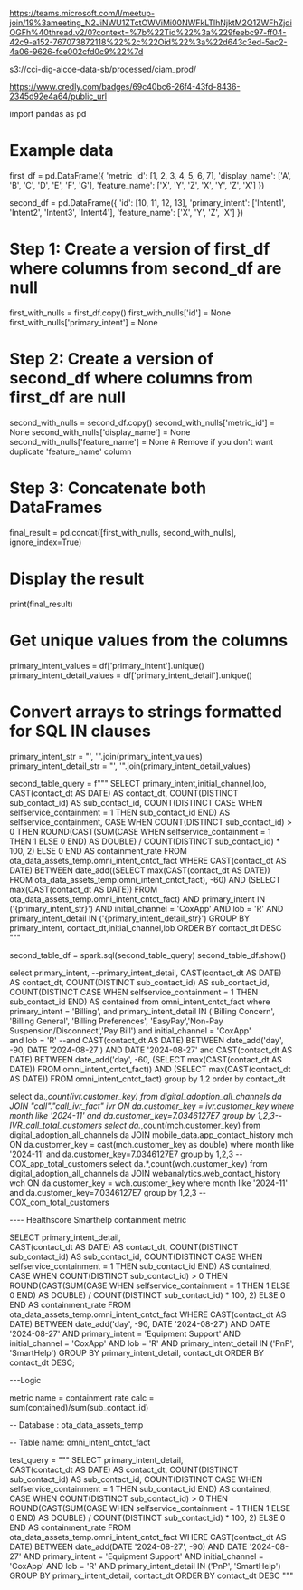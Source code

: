 
https://teams.microsoft.com/l/meetup-join/19%3ameeting_N2JiNWU1ZTctOWViMi00NWFkLTlhNjktM2Q1ZWFhZjdiOGFh%40thread.v2/0?context=%7b%22Tid%22%3a%229feebc97-ff04-42c9-a152-767073872118%22%2c%22Oid%22%3a%22d643c3ed-5ac2-4a06-9626-fce002cfd0c9%22%7d













s3://cci-dig-aicoe-data-sb/processed/ciam_prod/


https://www.credly.com/badges/69c40bc6-26f4-43fd-8436-2345d92e4a64/public_url








import pandas as pd

# Example data
first_df = pd.DataFrame({
    'metric_id': [1, 2, 3, 4, 5, 6, 7],
    'display_name': ['A', 'B', 'C', 'D', 'E', 'F', 'G'],
    'feature_name': ['X', 'Y', 'Z', 'X', 'Y', 'Z', 'X']
})

second_df = pd.DataFrame({
    'id': [10, 11, 12, 13],
    'primary_intent': ['Intent1', 'Intent2', 'Intent3', 'Intent4'],
    'feature_name': ['X', 'Y', 'Z', 'X']
})

# Step 1: Create a version of first_df where columns from second_df are null
first_with_nulls = first_df.copy()
first_with_nulls['id'] = None
first_with_nulls['primary_intent'] = None

# Step 2: Create a version of second_df where columns from first_df are null
second_with_nulls = second_df.copy()
second_with_nulls['metric_id'] = None
second_with_nulls['display_name'] = None
second_with_nulls['feature_name'] = None  # Remove if you don't want duplicate 'feature_name' column

# Step 3: Concatenate both DataFrames
final_result = pd.concat([first_with_nulls, second_with_nulls], ignore_index=True)

# Display the result
print(final_result)








































# Get unique values from the columns
primary_intent_values = df['primary_intent'].unique()
primary_intent_detail_values = df['primary_intent_detail'].unique()

# Convert arrays to strings formatted for SQL IN clauses
primary_intent_str = "', '".join(primary_intent_values)
primary_intent_detail_str = "', '".join(primary_intent_detail_values)

second_table_query = f"""
SELECT 
    primary_intent,initial_channel,lob,  
    CAST(contact_dt AS DATE) AS contact_dt, 
    COUNT(DISTINCT sub_contact_id) AS sub_contact_id, 
    COUNT(DISTINCT CASE WHEN selfservice_containment = 1 THEN sub_contact_id END) AS selfservice_containment,
    CASE 
        WHEN COUNT(DISTINCT sub_contact_id) > 0 THEN
            ROUND(CAST(SUM(CASE WHEN selfservice_containment = 1 THEN 1 ELSE 0 END) AS DOUBLE) 
            / COUNT(DISTINCT sub_contact_id) * 100, 2)
        ELSE
            0
    END AS containment_rate
FROM 
    ota_data_assets_temp.omni_intent_cntct_fact 
WHERE 
    CAST(contact_dt AS DATE) BETWEEN 
        date_add((SELECT max(CAST(contact_dt AS DATE)) FROM ota_data_assets_temp.omni_intent_cntct_fact), -60) 
        AND (SELECT max(CAST(contact_dt AS DATE)) FROM ota_data_assets_temp.omni_intent_cntct_fact)
    AND primary_intent IN ('{primary_intent_str}')
    AND initial_channel = 'CoxApp'
    AND lob = 'R'
    AND primary_intent_detail IN ('{primary_intent_detail_str}')
GROUP BY 
    primary_intent, contact_dt,initial_channel,lob
ORDER BY 
    contact_dt DESC
"""

second_table_df = spark.sql(second_table_query)
second_table_df.show()




























































select 
primary_intent,
--primary_intent_detail,
CAST(contact_dt AS DATE) AS contact_dt,
COUNT(DISTINCT sub_contact_id) AS sub_contact_id, 		
    COUNT(DISTINCT CASE WHEN selfservice_containment = 1 THEN sub_contact_id END) AS contained
    from omni_intent_cntct_fact
    where primary_intent = 'Billing', 
    and primary_intent_detail IN ('Billing Concern', 'Billing General', 'Billing Preferences', 'EasyPay','Non-Pay Suspension/Disconnect','Pay Bill')
    and initial_channel = 'CoxApp'		
    and lob = 'R'
    --and CAST(contact_dt AS DATE) BETWEEN date_add('day', -90, DATE '2024-08-27') AND DATE '2024-08-27' 
   and CAST(contact_dt AS DATE) BETWEEN date_add('day', -60, (SELECT max(CAST(contact_dt AS DATE)) FROM  omni_intent_cntct_fact)) 
                            AND (SELECT max(CAST(contact_dt AS DATE)) FROM  omni_intent_cntct_fact)
    group by 1,2
    order by contact_dt























select da.*,count(ivr.customer_key) from digital_adoption_all_channels da JOIN "call"."call_ivr_fact" ivr
    ON da.customer_key = ivr.customer_key where month like '2024-11' and da.customer_key=7.0346127E7 
    group by 1,2,3--IVR_call_total_customers
select da.*,count(mch.customer_key) from digital_adoption_all_channels da JOIN mobile_data.app_contact_history mch
    ON da.customer_key = cast(mch.customer_key as double) where month like '2024-11' and da.customer_key=7.0346127E7 
    group by 1,2,3 --COX_app_total_customers
select da.*,count(wch.customer_key) from digital_adoption_all_channels da JOIN webanalytics.web_contact_history wch
    ON da.customer_key = wch.customer_key where month like '2024-11' and da.customer_key=7.0346127E7 
    group by 1,2,3 --COX_com_total_customers





---- Healthscore Smarthelp containment metric 

SELECT 
    primary_intent_detail,  
    CAST(contact_dt AS DATE) AS contact_dt, 
    COUNT(DISTINCT sub_contact_id) AS sub_contact_id, 
    COUNT(DISTINCT CASE WHEN selfservice_containment = 1 THEN sub_contact_id END) AS contained, 
    CASE 
        WHEN COUNT(DISTINCT sub_contact_id) > 0 THEN
            ROUND(CAST(SUM(CASE WHEN selfservice_containment = 1 THEN 1 ELSE 0 END) AS DOUBLE) 
            / COUNT(DISTINCT sub_contact_id) * 100, 2)
        ELSE
            0
    END AS containment_rate
FROM 
    ota_data_assets_temp.omni_intent_cntct_fact 
WHERE 
    CAST(contact_dt AS DATE) BETWEEN date_add('day', -90, DATE '2024-08-27') AND DATE '2024-08-27' 
    AND primary_intent = 'Equipment Support'
    AND initial_channel = 'CoxApp'
    AND lob = 'R'
    AND primary_intent_detail IN ('PnP', 'SmartHelp')
GROUP BY 
    primary_intent_detail, contact_dt
ORDER BY 
    contact_dt DESC;


---Logic

metric name = containment rate
calc = sum(contained)/sum(sub_contact_id)


-- Database : ota_data_assets_temp

-- Table name: omni_intent_cntct_fact









test_query = """
SELECT 
    primary_intent_detail,  
    CAST(contact_dt AS DATE) AS contact_dt, 
    COUNT(DISTINCT sub_contact_id) AS sub_contact_id, 
    COUNT(DISTINCT CASE WHEN selfservice_containment = 1 THEN sub_contact_id END) AS contained, 
    CASE 
        WHEN COUNT(DISTINCT sub_contact_id) > 0 THEN
            ROUND(CAST(SUM(CASE WHEN selfservice_containment = 1 THEN 1 ELSE 0 END) AS DOUBLE) 
            / COUNT(DISTINCT sub_contact_id) * 100, 2)
        ELSE
            0
    END AS containment_rate
FROM 
    ota_data_assets_temp.omni_intent_cntct_fact 
WHERE 
    CAST(contact_dt AS DATE) BETWEEN date_add(DATE '2024-08-27', -90) AND DATE '2024-08-27' 
    AND primary_intent = 'Equipment Support'
    AND initial_channel = 'CoxApp'
    AND lob = 'R'
    AND primary_intent_detail IN ('PnP', 'SmartHelp')
GROUP BY 
    primary_intent_detail, contact_dt
ORDER BY 
    contact_dt DESC
"""









